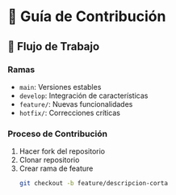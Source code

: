 # 📘 Guía de Contribución

## 🌳 Flujo de Trabajo

### Ramas
- `main`: Versiones estables
- `develop`: Integración de características
- `feature/`: Nuevas funcionalidades
- `hotfix/`: Correcciones críticas

### Proceso de Contribución
1. Hacer fork del repositorio
2. Clonar repositorio
3. Crear rama de feature
   ```bash
   git checkout -b feature/descripcion-corta
